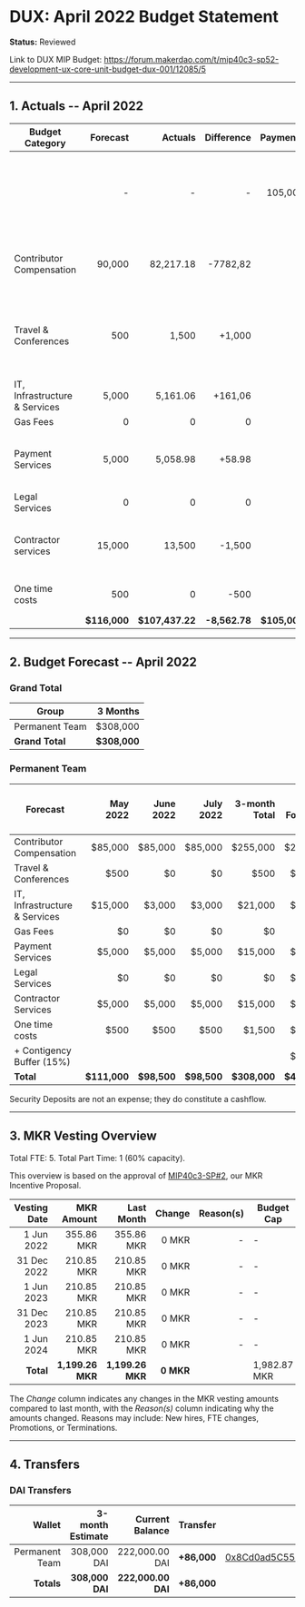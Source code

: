 # DUX: April 2022 Budget Statement

**Status:** Reviewed

Link to DUX MIP Budget: https://forum.makerdao.com/t/mip40c3-sp52-development-ux-core-unit-budget-dux-001/12085/5

---

## 1. Actuals -- April 2022

| Budget Category               |     Forecast |         Actuals |    Difference |     Payments |                                                                       Comment |
| ----------------------------- | -----------: | --------------: | ------------: | -----------: | ----------------------------------------------------------------------------: |
|                               |            - |               - |             - |      105,000 |                  Made 2 payments, one to accountable and other for the event. |
| Contributor Compensation      |       90,000 |       82,217.18 |      -7782,82 |            - |                                 Variation on estimate. No outstanding reason. |
| Travel & Conferences          |          500 |           1,500 |        +1,000 |            - | Not correct estimation. DAI sent to wallet as payment for event in Amsterdam. |
| IT, Infrastructure & Services |        5,000 |        5,161.06 |       +161,06 |            - |                                                                   No comment. |
| Gas Fees                      |            0 |               0 |             0 |            - |                                                                             - |
| Payment Services              |        5,000 |        5,058.98 |        +58.98 |            - |                                 Variation on estimate. No outstanding reason. |
| Legal Services                |            0 |               0 |             0 |            - |                                                                             - |
| Contractor services           |       15,000 |          13,500 |        -1,500 |            - |                                 Variation on estimate. No outstanding reason. |
| One time costs                |          500 |               0 |          -500 |            - |                                            No one time costs used this month. |
|                               | **$116,000** | **$107,437.22** | **-8,562.78** | **$105,000** |                                                                             - |

---

## 2. Budget Forecast -- April 2022

### Grand Total

| Group           |     3 Months |
| --------------- | -----------: |
| Permanent Team  |     $308,000 |
| **Grand Total** | **$308,000** |

### Permanent Team

| Forecast                      |     May 2022 |   June 2022 |   July 2022 | 3-month Total | MIP Budget Forecast/ CAP |
| ----------------------------- | -----------: | ----------: | ----------: | ------------: | -----------------------: |
| Contributor Compensation      |      $85,000 |     $85,000 |     $85,000 |      $255,000 |                 $275,000 |
| Travel & Conferences          |         $500 |          $0 |          $0 |          $500 |                  $13,500 |
| IT, Infrastructure & Services |      $15,000 |      $3,000 |      $3,000 |       $21,000 |                  $27,000 |
| Gas Fees                      |           $0 |          $0 |          $0 |            $0 |                   $3,000 |
| Payment Services              |       $5,000 |      $5,000 |      $5,000 |       $15,000 |                  $19,500 |
| Legal Services                |           $0 |          $0 |          $0 |            $0 |                  $16,500 |
| Contractor Services           |       $5,000 |      $5,000 |      $5,000 |       $15,000 |                  $45,000 |
| One time costs                |         $500 |        $500 |        $500 |        $1,500 |                  $21,000 |
| + Contigency Buffer (15%)     |              |             |             |               |                  $63,075 |
| **Total**                     | **$111,000** | **$98,500** | **$98,500** |  **$308,000** |             **$483,575** |

Security Deposits are not an expense; they do constitute a cashflow.

---

## 3. MKR Vesting Overview

Total FTE: 5. Total Part Time: 1 (60% capacity).

This overview is based on the approval of [MIP40c3-SP#2](https://forum.makerdao.com/t/mip40c3-sp27-development-ux-core-unit-mkr-budget-dux-001/9777), our MKR Incentive Proposal.

| Vesting Date |       MKR Amount |       Last Month |    Change | Reason(s) | Budget Cap   |
| -----------: | ---------------: | ---------------: | --------: | --------: | ------------ |
|   1 Jun 2022 |       355.86 MKR |       355.86 MKR |     0 MKR |         - | -            |
|  31 Dec 2022 |       210.85 MKR |       210.85 MKR |     0 MKR |         - | -            |
|   1 Jun 2023 |       210.85 MKR |       210.85 MKR |     0 MKR |         - | -            |
|  31 Dec 2023 |       210.85 MKR |       210.85 MKR |     0 MKR |         - | -            |
|   1 Jun 2024 |       210.85 MKR |       210.85 MKR |     0 MKR |         - | -            |
|    **Total** | **1,199.26 MKR** | **1,199.26 MKR** | **0 MKR** |           | 1,982.87 MKR |

The _Change_ column indicates any changes in the MKR vesting amounts compared to last month, with the _Reason(s)_ column indicating why the amounts changed. Reasons may include: New hires, FTE changes, Promotions, or Terminations.

---

## 4. Transfers

### DAI Transfers

|         Wallet | 3-month Estimate |    Current Balance |    Transfer |                                                                                                                    Multi-sig Address |
| -------------: | ---------------: | -----------------: | ----------: | -----------------------------------------------------------------------------------------------------------------------------------: |
| Permanent Team |      308,000 DAI |     222,000.00 DAI | **+86,000** | [0x8Cd0ad5C55498Aacb72b6689E1da5A284C69c0C7](https://gnosis-safe.io/app/#/safes/0x8Cd0ad5C55498Aacb72b6689E1da5A284C69c0C7/balances) |
|     **Totals** |  **308,000 DAI** | **222,000.00 DAI** | **+86,000** |                                                                                                                                      |
